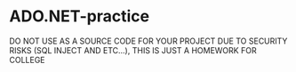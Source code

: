 # ADO.NET-practice

DO NOT USE AS A SOURCE CODE FOR YOUR PROJECT DUE TO SECURITY RISKS (SQL INJECT AND ETC...), THIS IS JUST A HOMEWORK FOR COLLEGE
